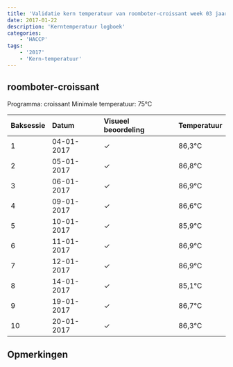 ```yaml
---
title: 'Validatie kern temperatuur van roomboter-croissant week 03 jaar 2017'
date: 2017-01-22
description: 'Kerntemperatuur logboek'
categories:
    - 'HACCP'
tags:
    - '2017'
    - 'Kern-temperatuur'
---
```


## roomboter-croissant

Programma: croissant
Minimale temperatuur: 75°C

| Baksessie | Datum | Visueel beoordeling | Temperatuur |
|:---|:---|:---|:---|
| 1 | 04-01-2017 | &check; | 86,3°C |
| 2 | 05-01-2017 | &check; | 86,8°C |
| 3 | 06-01-2017 | &check; | 86,9°C |
| 4 | 09-01-2017 | &check; | 86,6°C |
| 5 | 10-01-2017 | &check; | 85,9°C |
| 6 | 11-01-2017 | &check; | 86,9°C |
| 7 | 12-01-2017 | &check; | 86,9°C |
| 8 | 14-01-2017 | &check; | 85,1°C |
| 9 | 19-01-2017 | &check; | 86,7°C |
| 10 | 20-01-2017 | &check; | 86,3°C |

## Opmerkingen


